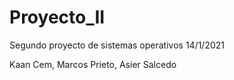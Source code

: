 # Proyecto_II
Segundo proyecto de sistemas operativos 14/1/2021

Kaan Cem, Marcos Prieto, Asier Salcedo
